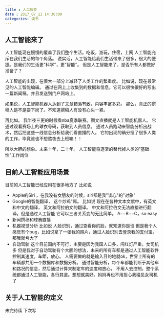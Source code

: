 ```yaml
---
title : 人工智能
date : 2017_07_11 14:30:00
categories: 读书
---
```



## 人工智能来了
人工智能现在慢慢的覆盖了我们整个生活。吃饭，游玩，住宿，上网
人工智能充斥在我们生活的每个角落。
说实话，人工智能给我们生活带来了很多，很大的便捷。是我们的生活更"科学"，更"智能"。
但是人工智能来了，是否所有人都做好准备了？

人工智能的出现，在很大一部分上减轻了人类工作的繁重度。
比如说，现在最常见的人工智能编辑。
通过在网上上收集到的数据和信息，它可以很快很好的写出一篇新闻稿。并且发送到门户网站上。

如果说，人工智能机器人达到了文章错落有致，内容丰富多彩。
那么，真正的撰稿人是不是要下岗了。不知道撰稿人有没有心头一紧。

再比如。 我半夜三更的时候看nba夏季联赛。图文直播就是人工智能机器人。
它通过观看赛场上的球衣号码，获取到人员信息。
通过人员跑动来智能分析出战术，然后把这些一线信息分析给我们看直播的人。
它的出现的确分担了很多人类的工作，毕竟谁也不想熬夜去上班嘛！！

所以大胆的想象。未来十年，二十年。
人工智能将逐渐的替代掉人类的"基础性"工作岗位

## 目前人工智能应用场景
目前的人工智能已经应用在很多地方了
比如说 
* Apple的Siri ，在我没有女朋友的时候，siri都是我"谈心"的"对象"
* Google的智能翻译， 这个炒鸡"屌。
  比如说 现在在各种文本文献中，有英文和中文的翻译， 英文和阿拉伯文的翻译。
  中文和阿拉伯文无法直接进行翻译。但是通过人工智能
  它可以三者关系变的无比简单。 A==B==C，so easy
* 新闻撰稿和球赛直播
* 机器视觉分析 比如说 人脸识别，通过查看你的脸，就知道你是谁
  但是我个人感觉有个bug，比如说拿了一张我的照片，通过人脸识别去登录我的支付宝。那我就亏大了 
* 自动驾驶 这个目前国内不可行，主要是因为我国人口多，闯红灯严重，女司机多
  但是我对于自动驾驶有个大胆的想法，未来的所有车都是通过人工智能软件控制其速度，车距，放心。
  人需要做的就是输入目的地就ok，世界上所有的车辆都共用一个数据库和数据分析。
  通过智能分析，每个车都能判断于其他车和路况的信息，然后通过计算来制定车的速度和放心，
  不用人去控制，整个系统都通过人工智能，各行其道。想想就美好。妈妈再也不用担心我碰见女司机了
  
## 关于人工智能的定义
未完待续 下次写
 
      

